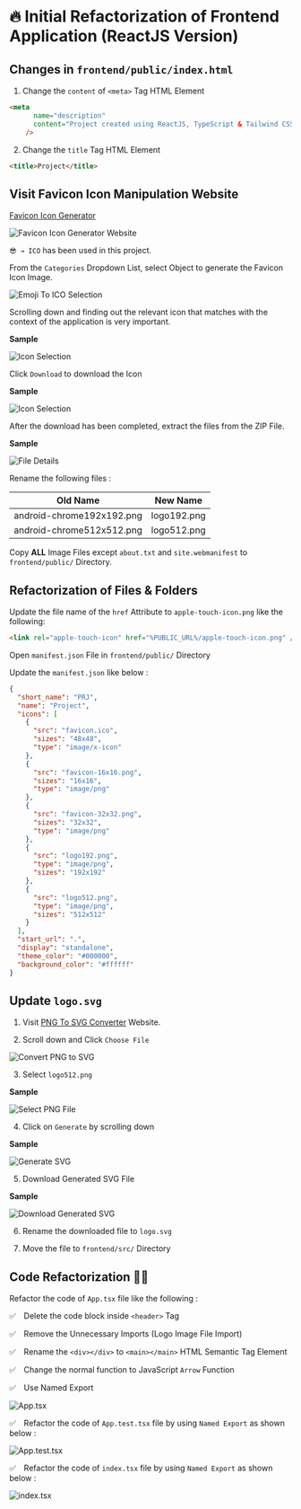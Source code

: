 # 🔥 Initial Refactorization of Frontend Application (ReactJS Version)

## Changes in `frontend/public/index.html`

1. Change the `content` of `<meta>` Tag HTML Element

```html
<meta
      name="description"
      content="Project created using ReactJS, TypeScript & Tailwind CSS"
    />
```

2. Change the `title` Tag HTML Element

```html
<title>Project</title>
```

## Visit Favicon Icon Manipulation Website

[Favicon Icon Generator](https://favicon.io/)

![Favicon Icon Generator Website](/documentation/images/Favicon-Icon-Generator.png)

`😎 → ICO` has been used in this project.

From the `Categories` Dropdown List, select Object to generate the Favicon Icon Image.

![Emoji To ICO Selection](/documentation/images/Emoji-ICO-Selection.png)

Scrolling down and finding out the relevant icon that matches with the context of the application is very important.

**Sample**

![Icon Selection](/documentation/images/Icon-Selection.png)

Click `Download` to download the Icon

**Sample**

![Icon Selection](/documentation/images/Download-Icon.png)

After the download has been completed, extract the files from the ZIP File.

**Sample**

![File Details](/documentation/images/File-Details.png)

Rename the following files : 

| Old Name | New Name | 
| -------- | -------- | 
| android-chrome192x192.png | logo192.png | 
| android-chrome512x512.png | logo512.png |

Copy <b>ALL</b> Image Files except `about.txt` and `site.webmanifest` to `frontend/public/` Directory.

## Refactorization of Files & Folders

Update the file name of the `href` Attribute to `apple-touch-icon.png` like the following:

```html
<link rel="apple-touch-icon" href="%PUBLIC_URL%/apple-touch-icon.png" />
```

Open `manifest.json` File in `frontend/public/` Directory

Update the `manifest.json` like below : 

```json
{
  "short_name": "PRJ",
  "name": "Project",
  "icons": [
    {
      "src": "favicon.ico",
      "sizes": "48x48",
      "type": "image/x-icon"
    },
    {
      "src": "favicon-16x16.png",
      "sizes": "16x16",
      "type": "image/png"
    },
    {
      "src": "favicon-32x32.png",
      "sizes": "32x32",
      "type": "image/png"
    },
    {
      "src": "logo192.png",
      "type": "image/png",
      "sizes": "192x192"
    },
    {
      "src": "logo512.png",
      "type": "image/png",
      "sizes": "512x512"
    }
  ],
  "start_url": ".",
  "display": "standalone",
  "theme_color": "#000000",
  "background_color": "#ffffff"
}
```

## Update `logo.svg`

1. Visit [PNG To SVG Converter](https://www.pngtosvg.com/) Website.

2. Scroll down and Click `Choose File`

![Convert PNG to SVG](/documentation/images/PNG-SVG-Converter.png)

3. Select `logo512.png`

**Sample**

![Select PNG File](/documentation/images/File-Selection.png)

4. Click on `Generate` by scrolling down

**Sample**

![Generate SVG](/documentation/images/Generate-SVG.png)

5. Download Generated SVG File

**Sample**

![Download Generated SVG](/documentation/images/Download-Generated-SVG.png)

6. Rename the downloaded file to `logo.svg`

7. Move the file to `frontend/src/` Directory

## Code Refactorization 🧑‍💻

Refactor the code of `App.tsx` file like the following : 

✅&emsp;Delete the code block inside `<header>` Tag

✅&emsp;Remove the Unnecessary Imports (Logo Image File Import)

✅&emsp;Rename the `<div></div>` to `<main></main>` HTML Semantic Tag Element

✅&emsp;Change the normal function to JavaScript `Arrow` Function

✅&emsp;Use Named Export

![App.tsx](/documentation/images/code.png)

✅&emsp;Refactor the code of `App.test.tsx` file by using `Named Export` as shown below : 

![App.test.tsx](/documentation/images/code-app-test.png)

✅&emsp;Refactor the code of `index.tsx` file by using `Named Export` as shown below : 

![index.tsx](/documentation/images/code-index.png)